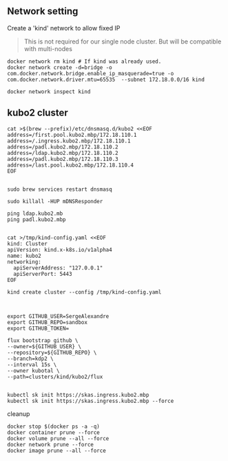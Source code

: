 

## Network setting

Create a 'kind' network to allow fixed IP
> This is not required for our single node cluster. But will be compatible with multi-nodes

```
docker network rm kind # If kind was already used.
docker network create -d=bridge -o com.docker.network.bridge.enable_ip_masquerade=true -o com.docker.network.driver.mtu=65535  --subnet 172.18.0.0/16 kind

docker network inspect kind
```


## kubo2 cluster



```
cat >$(brew --prefix)/etc/dnsmasq.d/kubo2 <<EOF
address=/first.pool.kubo2.mbp/172.18.110.1 
address=/.ingress.kubo2.mbp/172.18.110.1 
address=/padl.kubo2.mbp/172.18.110.2 
address=/ldap.kubo2.mbp/172.18.110.2 
address=/padl.kubo2.mbp/172.18.110.3 
address=/last.pool.kubo2.mbp/172.18.110.4 
EOF


sudo brew services restart dnsmasq

sudo killall -HUP mDNSResponder

ping ldap.kubo2.mb
ping padl.kubo2.mbp
```


```

cat >/tmp/kind-config.yaml <<EOF
kind: Cluster
apiVersion: kind.x-k8s.io/v1alpha4
name: kubo2
networking:
  apiServerAddress: "127.0.0.1"
  apiServerPort: 5443
EOF

kind create cluster --config /tmp/kind-config.yaml


```

```

export GITHUB_USER=SergeAlexandre
export GITHUB_REPO=sandbox
export GITHUB_TOKEN=

flux bootstrap github \
--owner=${GITHUB_USER} \
--repository=${GITHUB_REPO} \
--branch=kdp2 \
--interval 15s \
--owner kubotal \
--path=clusters/kind/kubo2/flux
```


```

kubectl sk init https://skas.ingress.kubo2.mbp
kubectl sk init https://skas.ingress.kubo2.mbp --force

```




cleanup

```
docker stop $(docker ps -a -q)
docker container prune --force
docker volume prune --all --force
docker network prune --force
docker image prune --all --force

```
